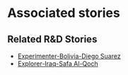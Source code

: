 # Associated stories

<!-- !!DO NOT REMOVE!! start autogenerated hyperlinks -->
## Related R&D Stories
- [Experimenter\-Bolivia\-Diego Suarez](/RnD-Archive/stories/?doc=Diego%20Bolivia_LQ-en-US)
- [Explorer\-Iraq\-Safa Al\-Qoch](/RnD-Archive/stories/?doc=26_Safa_Iraq-en-US)
<!-- !!DO NOT REMOVE!! end autogenerated hyperlinks -->